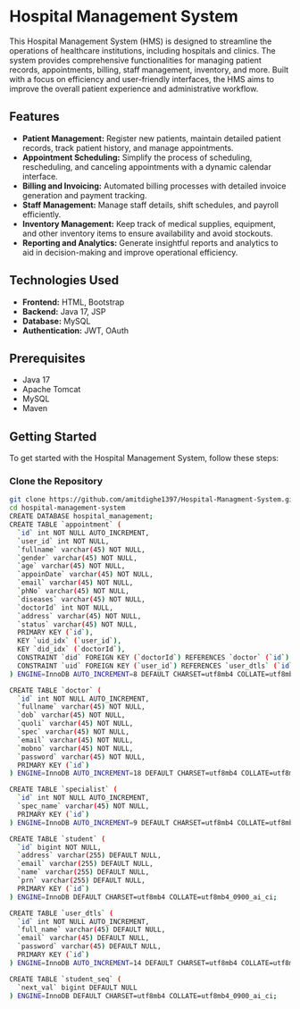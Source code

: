 # Hospital Management System

This Hospital Management System (HMS) is designed to streamline the operations of healthcare institutions, including hospitals and clinics.
The system provides comprehensive functionalities for managing patient records, appointments, billing, staff management, inventory, and more. 
Built with a focus on efficiency and user-friendly interfaces, the HMS aims to improve the overall patient experience and administrative workflow. 

## Features

- **Patient Management:** Register new patients, maintain detailed patient records, track patient history, and manage appointments.
- **Appointment Scheduling:** Simplify the process of scheduling, rescheduling, and canceling appointments with a dynamic calendar interface.
- **Billing and Invoicing:** Automated billing processes with detailed invoice generation and payment tracking.
- **Staff Management:** Manage staff details, shift schedules, and payroll efficiently.
- **Inventory Management:** Keep track of medical supplies, equipment, and other inventory items to ensure availability and avoid stockouts.
- **Reporting and Analytics:** Generate insightful reports and analytics to aid in decision-making and improve operational efficiency.

## Technologies Used

- **Frontend:** HTML, Bootstrap
- **Backend:** Java 17, JSP
- **Database:** MySQL
- **Authentication:** JWT, OAuth

## Prerequisites

- Java 17
- Apache Tomcat
- MySQL
- Maven

## Getting Started

To get started with the Hospital Management System, follow these steps:

### Clone the Repository

```bash
git clone https://github.com/amitdighe1397/Hospital-Managment-System.git
cd hospital-management-system
CREATE DATABASE hospital_management;
CREATE TABLE `appointment` (
  `id` int NOT NULL AUTO_INCREMENT,
  `user_id` int NOT NULL,
  `fullname` varchar(45) NOT NULL,
  `gender` varchar(45) NOT NULL,
  `age` varchar(45) NOT NULL,
  `appoinDate` varchar(45) NOT NULL,
  `email` varchar(45) NOT NULL,
  `phNo` varchar(45) NOT NULL,
  `diseases` varchar(45) NOT NULL,
  `doctorId` int NOT NULL,
  `address` varchar(45) NOT NULL,
  `status` varchar(45) NOT NULL,
  PRIMARY KEY (`id`),
  KEY `uid_idx` (`user_id`),
  KEY `did_idx` (`doctorId`),
  CONSTRAINT `did` FOREIGN KEY (`doctorId`) REFERENCES `doctor` (`id`) ON DELETE CASCADE ON UPDATE CASCADE,
  CONSTRAINT `uid` FOREIGN KEY (`user_id`) REFERENCES `user_dtls` (`id`) ON DELETE CASCADE ON UPDATE CASCADE
) ENGINE=InnoDB AUTO_INCREMENT=8 DEFAULT CHARSET=utf8mb4 COLLATE=utf8mb4_0900_ai_ci;

CREATE TABLE `doctor` (
  `id` int NOT NULL AUTO_INCREMENT,
  `fullname` varchar(45) NOT NULL,
  `dob` varchar(45) NOT NULL,
  `quoli` varchar(45) NOT NULL,
  `spec` varchar(45) NOT NULL,
  `email` varchar(45) NOT NULL,
  `mobno` varchar(45) NOT NULL,
  `password` varchar(45) NOT NULL,
  PRIMARY KEY (`id`)
) ENGINE=InnoDB AUTO_INCREMENT=18 DEFAULT CHARSET=utf8mb4 COLLATE=utf8mb4_0900_ai_ci;

CREATE TABLE `specialist` (
  `id` int NOT NULL AUTO_INCREMENT,
  `spec_name` varchar(45) NOT NULL,
  PRIMARY KEY (`id`)
) ENGINE=InnoDB AUTO_INCREMENT=9 DEFAULT CHARSET=utf8mb4 COLLATE=utf8mb4_0900_ai_ci;

CREATE TABLE `student` (
  `id` bigint NOT NULL,
  `address` varchar(255) DEFAULT NULL,
  `email` varchar(255) DEFAULT NULL,
  `name` varchar(255) DEFAULT NULL,
  `prn` varchar(255) DEFAULT NULL,
  PRIMARY KEY (`id`)
) ENGINE=InnoDB DEFAULT CHARSET=utf8mb4 COLLATE=utf8mb4_0900_ai_ci;

CREATE TABLE `user_dtls` (
  `id` int NOT NULL AUTO_INCREMENT,
  `full_name` varchar(45) DEFAULT NULL,
  `email` varchar(45) DEFAULT NULL,
  `password` varchar(45) DEFAULT NULL,
  PRIMARY KEY (`id`)
) ENGINE=InnoDB AUTO_INCREMENT=14 DEFAULT CHARSET=utf8mb4 COLLATE=utf8mb4_0900_ai_ci;

CREATE TABLE `student_seq` (
  `next_val` bigint DEFAULT NULL
) ENGINE=InnoDB DEFAULT CHARSET=utf8mb4 COLLATE=utf8mb4_0900_ai_ci;


